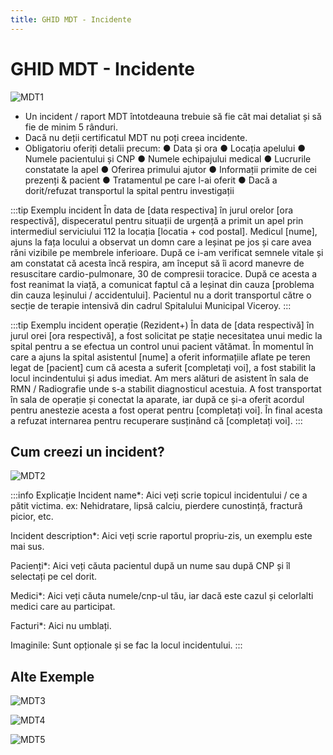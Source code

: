 ```yaml
---
title: GHID MDT - Incidente
---
```


# <span class="title-font">GHID MDT - Incidente</span>

![MDT1](https://i.imgur.com/my9TIyU.png)

- Un incident / raport MDT întotdeauna trebuie să fie cât mai detaliat și să fie de minim 5 rânduri. 
- Dacă nu deții certificatul MDT nu poți creea incidente.
- Obligatoriu oferiți detalii precum:
    ● Data și ora
    ● Locația apelului
    ● Numele pacientului și CNP
    ● Numele echipajului medical
    ● Lucrurile constatate la apel
    ● Oferirea primului ajutor
    ● Informații primite de cei prezenți & pacient
    ● Tratamentul pe care l-ai oferit 
    ● Dacă a dorit/refuzat transportul la spital pentru investigații

:::tip Exemplu incident
În data de [data respectiva] în jurul orelor [ora respectivă], dispeceratul pentru situații de urgență a primit un apel prin intermediul serviciului 112 la locația [locatia + cod postal]. Medicul [nume], ajuns la fața locului a observat un domn care a leșinat pe jos și care avea răni vizibile pe membrele inferioare. După ce i-am verificat semnele vitale și am constatat că acesta încă respira, am început să îi acord manevre de resuscitare cardio-pulmonare, 30 de compresii toracice. După ce acesta a fost reanimat la viață, a comunicat faptul că a leșinat din cauza [problema din cauza leșinului / accidentului]. Pacientul nu a dorit transportul către o secție de terapie intensivă din cadrul Spitalului Municipal Viceroy.
:::

:::tip Exemplu incident operație (Rezident+)
În data de [data respectivă] în jurul orei [ora respectivă], a fost solicitat pe stație necesitatea unui medic la spital pentru a se efectua un control unui pacient vătămat. În momentul în care a ajuns la spital asistentul [nume] a oferit informațiile aflate pe teren legat de [pacient] cum că acesta a suferit [completați voi], a fost stabilit la locul incindentului și adus imediat. Am mers alături de asistent în sala de RMN / Radiografie unde s-a stabilit diagnosticul acestuia. A fost transportat în sala de operație și conectat la aparate, iar după ce și-a oferit acordul pentru anestezie acesta a fost operat pentru [completați voi]. În final acesta a refuzat internarea pentru recuperare susținând că [completați voi].
:::

## <span class="header-font">Cum creezi un incident?</span>

![MDT2](https://i.imgur.com/470OddP.png)

:::info Explicație
Incident name*: Aici veți scrie topicul incidentului / ce a pătit victima. ex: Nehidratare, lipsă calciu, pierdere cunostință, fractură picior, etc.

Incident description*: Aici veți scrie raportul propriu-zis, un exemplu este mai sus.

Pacienți*: Aici veți căuta pacientul după un nume sau după CNP și îl selectați pe cel dorit.

Medici*: Aici veți căuta numele/cnp-ul tău, iar dacă este cazul și celorlalti medici care au participat.

Facturi*: Aici nu umblați.

Imaginile: Sunt opționale și se fac la locul incidentului.
:::

## <span class="header-font">Alte Exemple</span>

![MDT3](https://i.imgur.com/RCaqdm6.png)

![MDT4](https://i.imgur.com/gQRlnXf.png)

![MDT5](https://i.imgur.com/IJg8Bdb.png)